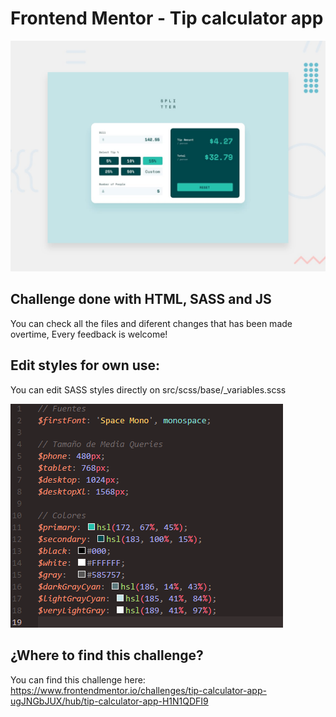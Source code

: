 # Frontend Mentor - Tip calculator app

![Design preview for the Tip calculator app coding challenge](./design/desktop-preview.jpg)

## Challenge done with HTML, SASS and JS

You can check all the files and diferent changes that has been made overtime, Every feedback is welcome!


## Edit styles for own use:

You can edit SASS styles directly on src/scss/base/_variables.scss

![Sass Variables](design/SASS_Variables.png)

## ¿Where to find this challenge?

You can find this challenge here: https://www.frontendmentor.io/challenges/tip-calculator-app-ugJNGbJUX/hub/tip-calculator-app-H1N1QDFI9


